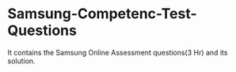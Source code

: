 # Samsung-Competenc-Test-Questions

It contains the Samsung Online Assessment questions(3 Hr) and its solution.
